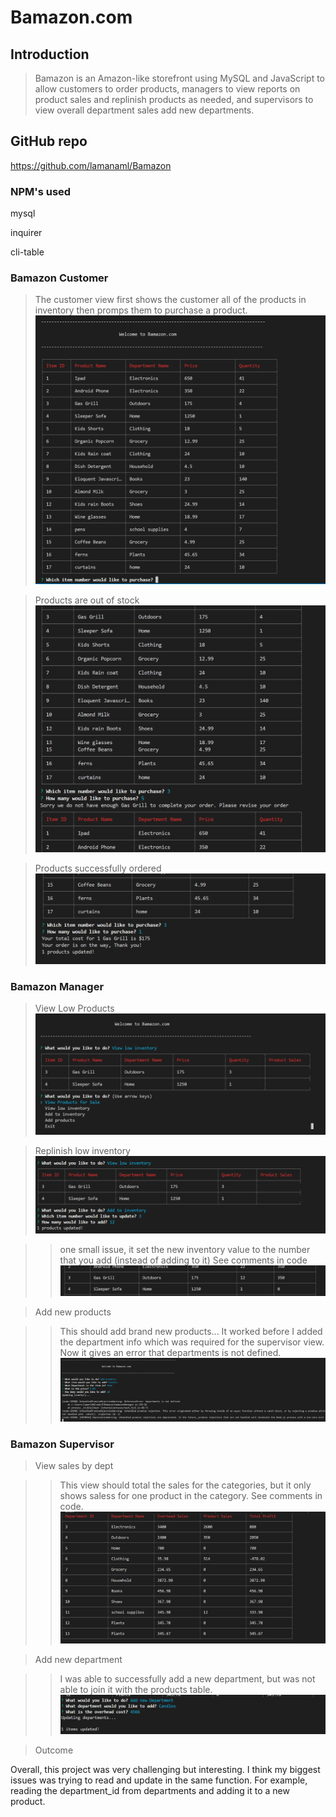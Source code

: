 # Bamazon.com

## Introduction

> Bamazon is an Amazon-like storefront using MySQL and JavaScript to allow customers to order products, managers to view reports on product sales and replinish products as needed, and supervisors to view overall department sales add new departments.

## GitHub repo 
https://github.com/lamanaml/Bamazon

### NPM's used
mysql

inquirer

cli-table


### Bamazon Customer
>The customer view first shows the customer all of the products in inventory then promps them to purchase a product.  
![bamazonCustomer1](assets/images/customerShowAll.png)

>Products are out of stock
![bamazonCustomer2](assets/images/custshowall_query_outofstock.png)

>Products successfully ordered
![bamazonCustomer3](assets/images/custshowall_query_produpdate.png)

### Bamazon Manager
>View Low Products
![BamazonManager1](assets/images/managerLowInv.png)

>Replinish low inventory
![BamazonSupervisor2](assets/images/managerReplinish.png)

>>one small issue, it set the new inventory value to the number that you add (instead of adding to it) See comments in code
![BamazonSupervisor2](assets/images/managerReplinish2.png)

>Add new products 

>>This should add brand new products...  It worked before I added the department info which was required for the supervisor view.  Now it gives an error that departments is not defined.
![BamazonSupervisor3](assets/images/managerAddNew.png)
      
### Bamazon Supervisor
>View sales by dept

>>This view should total the sales for the categories, but it only shows saless for one product in the category.  See comments in code.
![BamazonSupervisor](assets/images/supervisorSalesbyDept.png)

>Add new department

>>I was able to successfully add a new department, but was not able to join it with the products table. 
![BamazonSupervisor](assets/images/supervisorAddDept.png)

> Outcome

Overall, this project was very challenging but interesting.  I think my biggest issues was trying to read and update in the same function.  For example, reading the department_id from departments and adding it to a new product. 
     
